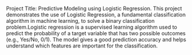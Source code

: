 Project Title: Predictive Modeling using Logistic Regression.
This project demonstrates the use of Logistic Regression, a fundamental classification algorithm in machine learning, to solve a binary classification problem.Logistic regression is a supervised learning algorithm used to predict the probability of a target variable that has two possible outcomes (e.g., Yes/No, 0/1).
The model gives a good prediction accuracy and helps understand which features are important for the classification.
